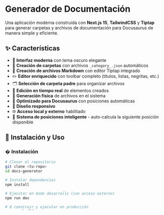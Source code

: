 # Generador de Documentación

Una aplicación moderna construida con **Next.js 15**, **TailwindCSS** y **Tiptap** para generar carpetas y archivos de documentación para Docusaurus de manera simple y eficiente.

## ✨ Características

- 🎨 **Interfaz moderna** con tema oscuro elegante
- 📁 **Creación de carpetas** con archivos `_category_.json` automáticos  
- 📄 **Creación de archivos Markdown** con editor Tiptap integrado
- ✏️ **Editor enriquecido** con toolbar completo (títulos, listas, negritas, etc.)
- 🗂️ **Selección de carpeta padre** para organizar archivos
- 🔄 **Edición en tiempo real** de elementos creados
- 💾 **Generación física** de archivos en el sistema
- 🎯 **Optimizado para Docusaurus** con posiciones automáticas
- 📱 **Diseño responsivo**
- 🌐 **Acceso local y externo** habilitado
- 📍 **Sistema de posiciones inteligente** - auto-calcula la siguiente posición disponible

## 🚀 Instalación y Uso

### � Instalación

```bash
# Clonar el repositorio
git clone <tu-repo>
cd docs-generator

# Instalar dependencias
npm install

# Ejecutar en modo desarrollo (con acceso externo)
npm run dev

# O construir y ejecutar en producción
npm run build
npm start
```

**URLs de acceso:**
- **Local:** http://localhost:3002
- **Externo:** http://130.150.47.203:3002
## 🛠️ Tecnologías Utilizadas

- **Next.js 15** - Framework de React
- **React 19** - Biblioteca de interfaz de usuario  
- **Tailwind CSS v4** - Framework de CSS
- **TypeScript** - Tipado estático
- **Tiptap** - Editor de texto enriquecido
- **Lucide React** - Iconos modernos
- **React Hot Toast** - Notificaciones

## 📖 Uso

### ✨ Sistema de Posiciones Inteligente
La aplicación calcula automáticamente la siguiente posición disponible para las carpetas:
- 📊 **Visualización en tiempo real** de posiciones ocupadas
- 🔢 **Auto-incremento** de posiciones (2, 3, 4, etc.)  
- 📍 **Información contextual** durante la creación

### Crear Carpetas
1. Selecciona "Carpeta" como tipo de elemento
2. Ingresa el nombre de la carpeta
3. Añade una descripción (opcional)
4. La posición se asigna automáticamente
5. Haz clic en "Agregar Carpeta"

### Crear Archivos MD
1. Selecciona "Archivo MD" como tipo de elemento
2. Ingresa el nombre del archivo (sin extensión)
3. Selecciona una carpeta padre (opcional)
4. Escribe el contenido usando el editor Tiptap
5. Haz clic en "Agregar Archivo"

### Generar Archivos
1. Después de agregar elementos, haz clic en "Generar Archivos"
2. Los archivos se crearán automáticamente en `/home/sistemas/gitbook/gorehco-docs/docs`

## 📁 Estructura de Archivos Generados

### Carpetas
Se crea la carpeta con `_category_.json` automático:
```json
{
  "label": "Nombre de la Carpeta",
  "position": 2,
  "link": {
    "type": "generated-index", 
    "description": "Descripción de la carpeta"
  }
}
```

### Archivos Markdown
- Se crean con extensión `.md`
- Contienen el contenido Markdown del editor Tiptap
- Se ubican en la carpeta padre seleccionada

## 🔧 Configuración

**Ruta de destino:** `/home/sistemas/gitbook/gorehco-docs/docs`  
Modifica esta ruta en `src/app/api/generate/route.ts` si es necesario.

**Puerto de acceso:** `3002`  
Configurable en `package.json` scripts.

## 📝 Scripts Disponibles

- `npm run dev` - Modo desarrollo (acceso local + externo)
- `npm run build` - Construir para producción  
- `npm run start` - Ejecutar en producción
- `npm run lint` - Linter de código

## 🎯 Características Especiales

- 🔄 **Recarga automática** de carpetas existentes
- 📱 **Diseño responsivo** y moderno
- 🌐 **Acceso externo** habilitado por defecto
- ⚡ **Editor Tiptap** con toolbar completo
- � **Indicadores visuales** de posiciones
- 🗂️ **Organización** por carpetas padre

